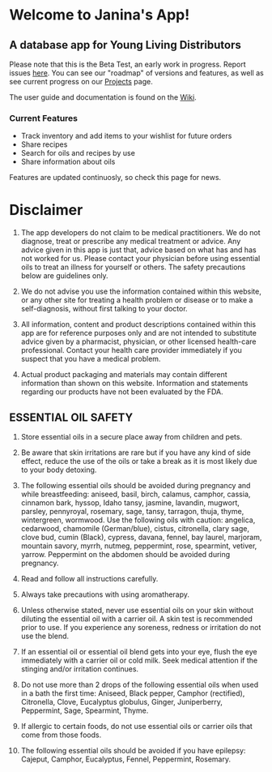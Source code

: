 # Welcome to Janina's App!
## A database app for Young Living Distributors

Please note that this is the Beta Test, an early work in progress. Report issues [here](https://github.com/McFlip/oils/issues). You can see our "roadmap" of versions and features, as well as see current progress on our [Projects](https://github.com/McFlip/oils/projects) page.

The user guide and documentation is found on the [Wiki](https://github.com/McFlip/oils/wiki).

### Current Features
* Track inventory and add items to your wishlist for future orders
* Share recipes
* Search for oils and recipes by use
* Share information about oils

Features are updated continuosly, so check this page for news.

# Disclaimer

1. The app developers do not claim to be medical practitioners. We do not diagnose, treat or prescribe any medical treatment or advice. Any advice given in this app is just that, advice based on what has and has not worked for us. Please contact your physician before using essential oils to treat an illness for yourself or others. The safety precautions below are guidelines only.

2. We do not advise you use the information contained within this website, or any other site for treating a health problem or disease or to make a self-diagnosis, without first talking to your doctor.

3. All information, content and product descriptions contained within this app are for reference purposes only and are not intended to substitute advice given by a pharmacist, physician, or other licensed health-care professional. Contact your health care provider immediately if you suspect that you have a medical problem.

4. Actual product packaging and materials may contain different information than shown on this website. Information and statements regarding our products have not been evaluated by the FDA.

## ESSENTIAL OIL SAFETY

1. Store essential oils in a secure place away from children and pets.

2. Be aware that skin irritations are rare but if you have any kind of side effect, reduce the use of the oils or take a break as it is most likely due to your body detoxing.

3. The following essential oils should be avoided during pregnancy and while breastfeeding: aniseed, basil, birch, calamus, camphor, cassia, cinnamon bark, hyssop, Idaho tansy, jasmine, lavandin, mugwort, parsley, pennyroyal, rosemary, sage, tansy, tarragon, thuja, thyme, wintergreen, wormwood. Use the following oils with caution: angelica, cedarwood, chamomile (German/blue), cistus, citronella, clary sage, clove bud, cumin (Black), cypress, davana, fennel, bay laurel, marjoram, mountain savory, myrrh, nutmeg, peppermint, rose, spearmint, vetiver, yarrow. Peppermint on the abdomen should be avoided during pregnancy.

4. Read and follow all instructions carefully.

5. Always take precautions with using aromatherapy.

6. Unless otherwise stated, never use essential oils on your skin without diluting the essential oil with a carrier oil. A skin test is recommended prior to use. If you experience any soreness, redness or irritation do not use the blend.

7. If an essential oil or essential oil blend gets into your eye, flush the eye immediately with a carrier oil or cold milk. Seek medical attention if the stinging and/or irritation continues.

8. Do not use more than 2 drops of the following essential oils when used in a bath the first time: Aniseed, Black pepper, Camphor (rectified), Citronella, Clove, Eucalyptus globulus, Ginger, Juniperberry, Peppermint, Sage, Spearmint, Thyme.

9. If allergic to certain foods, do not use essential oils or carrier oils that come from those foods.

10. The following essential oils should be avoided if you have epilepsy: Cajeput, Camphor, Eucalyptus, Fennel, Peppermint, Rosemary.
